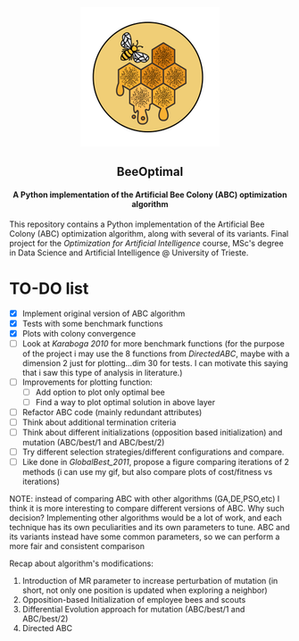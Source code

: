 <div align="center">
  <a href="https://github.com/giuliofantuzzi/BeeOptimal">
    <img src="assets/LogoBeeOptimal.png" alt="Logo" width="250" height="250">
  </a>
<h2 align="center">BeeOptimal</h2>
<h4 align="center">A Python implementation of the Artificial Bee Colony (ABC) optimization algorithm</h4>
</div>

This repository contains a Python implementation of the Artificial Bee Colony (ABC) optimization algorithm, along with several of its variants. Final project for the *Optimization for Artificial Intelligence* course, MSc's degree in Data Science and Artificial Intelligence @ University of Trieste.


# TO-DO list
- [x] Implement original version of ABC algorithm
- [x] Tests with some benchmark functions
- [x] Plots with colony convergence
- [ ] Look at *Karaboga 2010* for more benchmark functions (for the purpose of the project i may use the 8 functions from *DirectedABC*, 
maybe with a dimension 2 just for plotting...dim 30 for tests. I can motivate this saying that i saw this type of analysis in literature.)
- [ ] Improvements for plotting function:
  - [ ] Add option to plot only optimal bee
  - [ ] Find a way to plot optimal solution in above layer
- [ ] Refactor ABC code (mainly redundant attributes)
- [ ] Think about additional termination criteria
- [ ] Think about different initializations (opposition based initialization) and mutation (ABC/best/1 and ABC/best/2)
- [ ] Try different selection strategies/different configurations and compare.
- [ ] Like done in *GlobalBest_2011*, propose a figure comparing iterations of 2 methods (i can use my gif, but also compare plots of cost/fitness vs iterations)

NOTE: instead of comparing ABC with other algorithms (GA,DE,PSO,etc) I think it is more interesting to
compare different versions of ABC. Why such decision? Implementing other algorithms would be a lot of work, and each technique has its own peculiarities and its own parameters to tune. ABC and its variants instead have some common parameters, so we can perform a more fair and consistent comparison


Recap about algorithm's modifications:

1) Introduction of MR parameter to increase perturbation of mutation (in short, not only one position is updated when exploring a neighbor)
2) Opposition-based Initialization of employee bees and scouts
3) Differential Evolution approach for mutation (ABC/best/1 and ABC/best/2)
4) Directed ABC